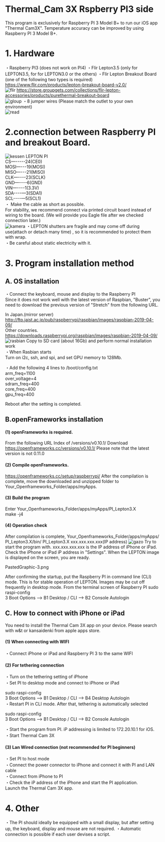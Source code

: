 # Thermal_Cam 3X  Rspberry PI3 side
This program is exclusively for Raspberry PI 3 Model B+ to run our iOS app "Thermal Cam3X".
Temperature accuracy can be improved by using Raspberry PI 3 Model B+.

# 1. Hardware
・Raspberry PI3 (does not work on PI4)
・Flir Lepton3.5 (only for LEPTON3.5, for for LEPTON3.0 or the others)
・Flir Lepton Breakout Board (one of the following two types is required)  
<https://www.flir.com/products/lepton-breakout-board-v2.0/>  
![flir](https://user-images.githubusercontent.com/25577099/84721033-a4177500-afba-11ea-8921-5f939b39d5f5.jpg)
<https://store.groupgets.com/collections/flir-lepton-accessories/products/purethermal-breakout-board>  
![gloup](https://user-images.githubusercontent.com/25577099/84721037-a7aafc00-afba-11ea-86e8-06d332ebd8c5.jpg)
・8 jumper wires (Please match the outlet to your own environment)  
![read](https://user-images.githubusercontent.com/25577099/84721612-091f9a80-afbc-11ea-8097-ab7de078429b.jpg)
# 2.connection between Raspberry PI and breakout Board.
![kessen](https://user-images.githubusercontent.com/25577099/84721065-babdcc00-afba-11ea-8d83-2f832e3afe4f.jpg)
LEPTON     PI  
CS—-----24(CE0)  
MOSI—---19(MOSI)  
MISO—---21(MISO)  
CLK—----23(SCLK)  
GND—----6(GND)  
VIN—----1(3.3V)  
SDA----—3(SDA1)  
SCL----—5(SCL1)  
・ Make the cable as short as possible.  
     For stability, we recommend connect via printed circuit board instead of wiring to the board.
    (We will provide you Eagle file after we checked connection later.)  
![kamera](https://user-images.githubusercontent.com/25577099/84721669-26ecff80-afbc-11ea-8783-c3d461decee9.jpg)
・LEPTON shutters are fragile and may come off during use(attach or detach many time) , so it is recommended 
   to protect them with wrap.  
・Be careful about static electricity with it.  

# 3. Program installation method

## A. OS installation
・Connect the keyboard, mouse and display to the Raspberry PI  
Since it does not work well with the latest version of Raspbian, "Buster", you need to download the previous version of "Stretch" from the following URL.  

In Japan.(mirror server)  
<http://ftp.jaist.ac.jp/pub/raspberrypi/raspbian/images/raspbian-2019-04-09/>  
Other countries.  
<https://downloads.raspberrypi.org/raspbian/images/raspbian-2019-04-09/>  
![rasbian](https://user-images.githubusercontent.com/25577099/84721084-c4473400-afba-11ea-89e5-f181531891e1.jpg)
Copy to SD card (about 16Gb) and perform normal installation work  
・When Rasbian starts  
    Turn on i2c, ssh, and spi, and set GPU memory to 128Mb.  
    
・Add the following 4 lines to /boot/config.txt  
    arm_freq=1100  
    over_voltage=4  
    sdram_freq=400  
    core_freq=400  
    gpu_freq=400  

Reboot after the setting is completed.

## B.openFrameworks installation

#### (1) openFrameworks is required.
From the following URL
Index of /versions/v0.10.1/
Download <https://openframeworks.cc/versions/v0.10.1/> Please note that the latest version is not 0.11.0

#### (2) Compile openFrameworks.
<https://openframeworks.cc/setup/raspberrypi/>
After the compilation is complete, move the downloaded and unzipped folder to Your_Openframeworks_Folder/apps/myApps.

#### (3) Build the program
Enter Your_Openframeworks_Folder/apps/myApps/PI_Lepton3.X  
make -j4  

#### (4) Operation check  
After compilation is complete, Your_Openframeworks_Folder/apps/myApps/ PI_Lepton3.X/bin/ PI_Lepton3.X xxx.xxx.xxx.xxx(IP address)
![gazo](https://user-images.githubusercontent.com/25577099/84721096-ce693280-afba-11ea-89bd-48af76ee922b.jpg)
Try to start the program with. xxx.xxx.xxx.xxx is the IP address of iPhone or iPad.
Check the iPhone or iPad iP address in "Settings". When the LEPTON image is displayed on the screen, you are ready.

PastedGraphic-3.png

After confirming the startup, put the Raspberry PI in command line (CLI) mode. This is for stable operation of LEPTON. Images may be cut off frequently in desktop mode. From the terminal screen of Raspberry PI
sudo raspi-config  
 3 Boot Options --> B1 Desktop / CLI --> B2 Console Autologin  

## C. How to connect with iPhone or iPad

You need to install the Thermal Cam 3X app on your device. Please search with w&t or kansaidenki from apple apps store.

#### (1) When connecting with WIFI  
・Connect iPhone or iPad and Raspberry PI 3 to the same WIFI  

#### (2) For tethering connection  
・Turn on the tethering setting of iPhone  
・Set PI to desktop mode and connect to iPhone or iPad  

sudo raspi-config  
   3 Boot Options --> B1 Desktop / CLI --> B4 Desktop Autologin  
・Restart PI in CLI mode. After that, tethering is automatically selected  

sudo raspi-config  
   3 Boot Options --> B1 Desktop / CLI --> B2 Console Autologin  

・Start the program from PI. iP addressing is limited to 172.20.10.1 for iOS.  
・Start Thermal Cam 3X  

#### (3) Lan Wired connection (not recommended for PI beginners)  
・Set PI to host mode  
・Connect the power connector to iPhone and connect it with PI and LAN cable  
・Connect from iPhone to PI  
・Check the iP address of the iPhone and start the PI application.  
Launch the Thermal Cam 3X app.  

# 4. Other
・The PI should ideally be equipped with a small display, but after setting up, the keyboard, display and mouse are not required.
・Automatic connection is possible if each user devises a script.
